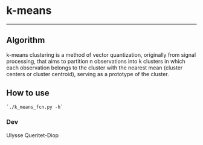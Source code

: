 # k-means

*****

## Algorithm
k-means clustering is a method of vector quantization, originally from signal processing, that aims to partition n observations into k clusters in which each observation belongs to the cluster with the nearest mean (cluster centers or cluster centroid), serving as a prototype of the cluster.

## How to use
    `./k_means_fcn.py -h`

### Dev
Ulysse Queritet-Diop